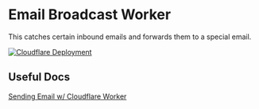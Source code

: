 # Email Broadcast Worker
This catches certain inbound emails and forwards them to a special email.

[![Cloudflare Deployment](https://github.com/CivicLabsAlliance/worker-broadcast/actions/workflows/deploy.yml/badge.svg)](https://github.com/CivicLabsAlliance/worker-broadcast/actions/workflows/deploy.yml)

## Useful Docs
[Sending Email w/ Cloudflare Worker](https://developers.cloudflare.com/email-routing/email-workers/send-email-workers/)
